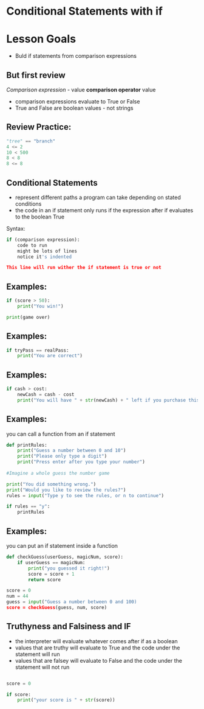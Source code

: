 # Conditional Statements with if

# Lesson Goals
- Buld if statements from comparison expressions

## But first review
*Comparison expression* - value **comparison operator** value
- comparison expressions evaluate to True or False
- True and False are boolean values - not strings

## Review Practice:

```python
"tree" == "branch"
4 <= 2
10 < 500
8 < 8
8 <= 8
```

## Conditional Statements

- represent different paths a program can take depending on stated conditions
- the code in an if statement only runs if the expression after if evaluates to the boolean True

Syntax:
```python
if (comparison expression):
    code to run
    might be lots of lines
    notice it's indented

This line will run wither the if statement is true or not
```

## Examples:

```python
if (score > 50):
    print("You win!")

print(game over)
```

## Examples:
```python
if tryPass == realPass:
    print("You are correct")
```

## Examples:
```python
if cash > cost:
    newCash = cash - cost
    print("You will have " + str(newCash) + " left if you purchase this item!")
```

## Examples:
you can call a function from an if statement
```python
def printRules:
    print("Guess a number between 0 and 10")
    print("Please only type a digit")
    print("Press enter after you type your number")
    
#Imagine a whole guess the number game

print("You did something wrong.")
print("Would you like to review the rules?")
rules = input("Type y to see the rules, or n to continue")

if rules == "y":
    printRules
```

## Examples:
you can put an if statement inside a function
```python
def checkGuess(userGuess, magicNum, score):
    if userGuess == magicNum:
        print("you guessed it right!")
        score = score + 1
        return score

score = 0
num = 44
guess = input("Guess a number between 0 and 100)
score = checkGuess(guess, num, score)
```

## Truthyness and Falsiness and IF
- the interpreter will evaluate whatever comes after if as a boolean
- values that are truthy will evaluate to True and the code under the statement will run
- values that are falsey will evaluate to False and the code under the statement will not run

```python

score = 0

if score:
    print("your score is " + str(score))

```

